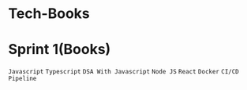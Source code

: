 # Tech-Books

# Sprint 1(Books)
`Javascript`
`Typescript`
`DSA With Javascript`
`Node JS`
`React`
`Docker`
`CI/CD Pipeline`
